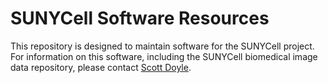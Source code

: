 # SUNYCell Software Resources

This repository is designed to maintain software for the SUNYCell project. 
For information on this software, including the SUNYCell biomedical image data repository, please contact [Scott Doyle](mailto:scottdoy@buffalo.edu).